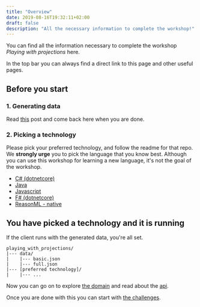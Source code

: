 ```yaml
---
title: "Overview"
date: 2019-08-16T19:32:11+02:00
draft: false
description: "All the necessary information to complete the workshop!"
---
```


You can find all the information necessary to complete the workshop *Playing with projections* here.

In the top bar you can always find a direct link to this page and other useful pages.

## Before you start

### 1. Generating data

Read [this](/doc/generating_data) post and come back here when you are done.

### 2. Picking a technology

Please pick your preferred technology, and follow the readme for that repo. We **strongly urge** you to pick the language that you know best.
Although you can use this workshop for learning a new language, it's not the goal of the workshop.

- [C# (dotnetcore)](https://github.com/PlayingWithProjections/csharp)
- [Java](https://github.com/PlayingWithProjections/java)
- [Javascript](https://github.com/PlayingWithProjections/javascript)
- [F# (dotnetcore)](https://github.com/PlayingWithProjections/fsharp)
- [ReasonML - native](https://github.com/PlayingWithProjections/reason)

## You have picked a technology and it is running

If the client runs with the generated data, you're all set. 

```
playing_with_projections/
|--- data/
|    |--- basic.json
|    |--- full.json
|--- [preferred technology]/
|    |--- ...
```

Now you can go on to explore [the domain](/doc/domain) and read about the [api](/doc/api).

Once you are done with this you can start with [the challenges](/challenge/list).
